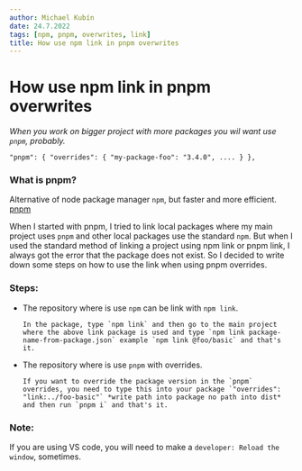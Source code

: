 ```yaml
---
author: Michael Kubín
date: 24.7.2022
tags: [npm, pnpm, overwrites, link]
title: How use npm link in pnpm overwrites
---
```


# How use npm link in pnpm overwrites

_When you work on bigger project with more packages you wil want use `pnpm`, probably._

`"pnpm": { "overrides": { "my-package-foo": "3.4.0", .... } },`

### What is pnpm?

Alternative of node package manager `npm`, but faster and more efficient. [pnpm](https://github.com/pnpm/pnpm 'pnpm')

When I started with pnpm, I tried to link local packages where my main project uses `pnpm` and other local packages use the standard `npm`. But when I used the standard method of linking a project using npm link or pnpm link, I always got the error that the package does not exist. So I decided to write down some steps on how to use the link when using pnpm overrides.

### Steps:

- The repository where is use `npm` can be link with `npm link`.

      In the package, type `npm link` and then go to the main project where the above link package is used and type `npm link package-name-from-package.json` example `npm link @foo/basic` and that's it.

- The repository where is use `pnpm` with overrides.

      If you want to override the package version in the `pnpm` overrides, you need to type this into your package `"overrides": "link:../foo-basic"` *write path into package no path into dist* and then run `pnpm i` and that's it.

### Note:

If you are using VS code, you will need to make a `developer: Reload the window`, sometimes.
